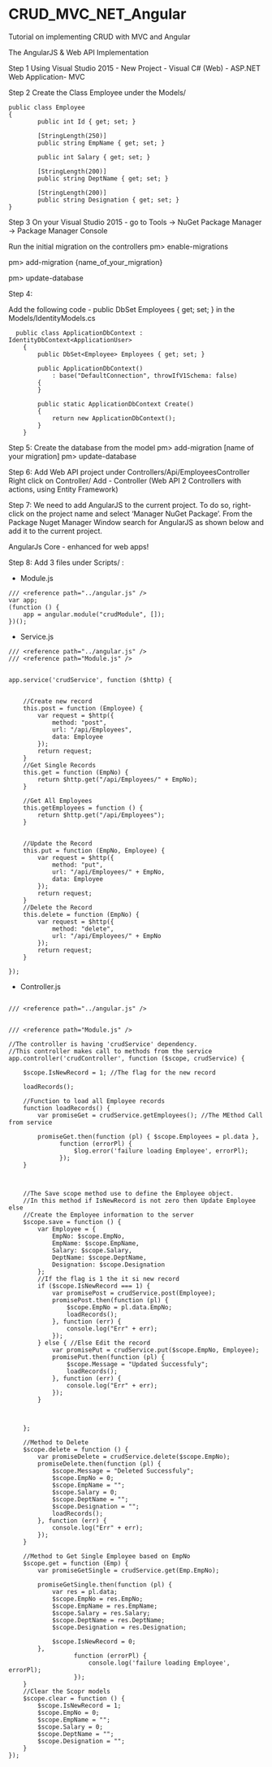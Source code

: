 # CRUD_MVC_NET_Angular
Tutorial on implementing CRUD with MVC and Angular

The AngularJS & Web API Implementation

Step 1
Using Visual Studio 2015 - New Project - Visual C# (Web) - ASP.NET Web Application- MVC

Step 2
Create the Class Employee under the Models/

```
public class Employee
{
        public int Id { get; set; }

        [StringLength(250)]
        public string EmpName { get; set; }

        public int Salary { get; set; }

        [StringLength(200)]
        public string DeptName { get; set; }

        [StringLength(200)]
        public string Designation { get; set; }
}
```

Step 3
On your Visual Studio 2015 - go to Tools -> NuGet Package Manager -> Package Manager Console

Run the initial migration on the controllers
pm> enable-migrations

pm> add-migration {name_of_your_migration}

pm> update-database

Step 4:

Add the following code -  public DbSet<Employee> Employees { get; set; }
in the Models/IdentityModels.cs
```
  public class ApplicationDbContext : IdentityDbContext<ApplicationUser>
    {
        public DbSet<Employee> Employees { get; set; }

        public ApplicationDbContext()
            : base("DefaultConnection", throwIfV1Schema: false)
        {
        }

        public static ApplicationDbContext Create()
        {
            return new ApplicationDbContext();
        }
    }
```

Step 5:
Create the database from the model
pm> add-migration [name of your migration]
pm> update-database

Step 6:
Add Web API project under Controllers/Api/EmployeesController
Right click on Controller/
Add - Controller (Web API 2 Controllers with actions, using Entity Framework)

Step 7:
We need to add AngularJS to the current project. To do so, right-click on the project name and select ‘Manager NuGet Package’. From the Package Nuget Manager Window search for AngularJS as shown below and add it to the current project.

AngularJs Core - enhanced for web apps!

Step 8:
Add 3 files under Scripts/ :
- Module.js

```
/// <reference path="../angular.js" />
var app;
(function () {
    app = angular.module("crudModule", []);
})();
```

- Service.js
```
/// <reference path="../angular.js" />
/// <reference path="Module.js" />


app.service('crudService', function ($http) {


    //Create new record
    this.post = function (Employee) {
        var request = $http({
            method: "post",
            url: "/api/Employees",
            data: Employee
        });
        return request;
    }
    //Get Single Records
    this.get = function (EmpNo) {
        return $http.get("/api/Employees/" + EmpNo);
    }

    //Get All Employees
    this.getEmployees = function () {
        return $http.get("/api/Employees");
    }


    //Update the Record
    this.put = function (EmpNo, Employee) {
        var request = $http({
            method: "put",
            url: "/api/Employees/" + EmpNo,
            data: Employee
        });
        return request;
    }
    //Delete the Record
    this.delete = function (EmpNo) {
        var request = $http({
            method: "delete",
            url: "/api/Employees/" + EmpNo
        });
        return request;
    }

});
```

- Controller.js
```

/// <reference path="../angular.js" />


/// <reference path="Module.js" />

//The controller is having 'crudService' dependency.
//This controller makes call to methods from the service 
app.controller('crudController', function ($scope, crudService) {

    $scope.IsNewRecord = 1; //The flag for the new record

    loadRecords();

    //Function to load all Employee records
    function loadRecords() {
        var promiseGet = crudService.getEmployees(); //The MEthod Call from service

        promiseGet.then(function (pl) { $scope.Employees = pl.data },
              function (errorPl) {
                  $log.error('failure loading Employee', errorPl);
              });
    }



    //The Save scope method use to define the Employee object.
    //In this method if IsNewRecord is not zero then Update Employee else 
    //Create the Employee information to the server
    $scope.save = function () {
        var Employee = {
            EmpNo: $scope.EmpNo,
            EmpName: $scope.EmpName,
            Salary: $scope.Salary,
            DeptName: $scope.DeptName,
            Designation: $scope.Designation
        };
        //If the flag is 1 the it si new record
        if ($scope.IsNewRecord === 1) {
            var promisePost = crudService.post(Employee);
            promisePost.then(function (pl) {
                $scope.EmpNo = pl.data.EmpNo;
                loadRecords();
            }, function (err) {
                console.log("Err" + err);
            });
        } else { //Else Edit the record
            var promisePut = crudService.put($scope.EmpNo, Employee);
            promisePut.then(function (pl) {
                $scope.Message = "Updated Successfuly";
                loadRecords();
            }, function (err) {
                console.log("Err" + err);
            });
        }



    };

    //Method to Delete
    $scope.delete = function () {
        var promiseDelete = crudService.delete($scope.EmpNo);
        promiseDelete.then(function (pl) {
            $scope.Message = "Deleted Successfuly";
            $scope.EmpNo = 0;
            $scope.EmpName = "";
            $scope.Salary = 0;
            $scope.DeptName = "";
            $scope.Designation = "";
            loadRecords();
        }, function (err) {
            console.log("Err" + err);
        });
    }

    //Method to Get Single Employee based on EmpNo
    $scope.get = function (Emp) {
        var promiseGetSingle = crudService.get(Emp.EmpNo);

        promiseGetSingle.then(function (pl) {
            var res = pl.data;
            $scope.EmpNo = res.EmpNo;
            $scope.EmpName = res.EmpName;
            $scope.Salary = res.Salary;
            $scope.DeptName = res.DeptName;
            $scope.Designation = res.Designation;

            $scope.IsNewRecord = 0;
        },
                  function (errorPl) {
                      console.log('failure loading Employee', errorPl);
                  });
    }
    //Clear the Scopr models
    $scope.clear = function () {
        $scope.IsNewRecord = 1;
        $scope.EmpNo = 0;
        $scope.EmpName = "";
        $scope.Salary = 0;
        $scope.DeptName = "";
        $scope.Designation = "";
    }
});
```

